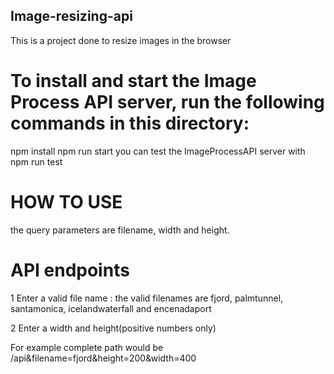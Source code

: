 ## Image-resizing-api

This is a project done to resize images in the browser

# To install and start the Image Process API server, run the following commands in this directory:

npm install
npm run start
you can test the ImageProcessAPI server with npm run test

# HOW TO USE
the query parameters are filename, width and height.
# API endpoints
1 Enter a valid file name :
  the valid filenames are fjord, palmtunnel, santamonica, icelandwaterfall and encenadaport

2 Enter a width and height(positive numbers only)

For example  complete path would be  /api&filename=fjord&height=200&width=400
